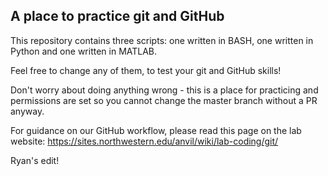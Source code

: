 A place to practice git and GitHub
--------------

This repository contains three scripts: one written in BASH, one written in Python and one written in MATLAB.

Feel free to change any of them, to test your git and GitHub skills!

Don't worry about doing anything wrong - this is a place for practicing and permissions are set so you cannot change the master branch without a PR anyway.

For guidance on our GitHub workflow, please read this page on the lab website:
https://sites.northwestern.edu/anvil/wiki/lab-coding/git/

Ryan's edit!
